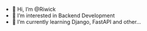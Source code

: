 - 👋 Hi, I’m @Riwick
- 👀 I’m interested in Backend Development
- 🌱 I’m currently learning Django, FastAPI and other...

<!---
Riwick/Riwick is a ✨ special ✨ repository because its `README.md` (this file) appears on your GitHub profile.
You can click the Preview link to take a look at your changes.
--->

